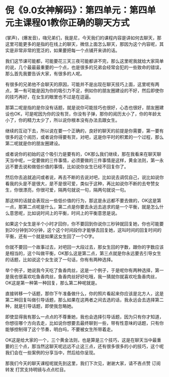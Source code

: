 # 倪《9.0女神解码》：第四单元：第四单元主课程01教你正确的聊天方式

(掌声)，(爆发音)，嗨兄弟们，我是尼，今天我们的课程内容是讲如何去聊天，那这里可能更多的是指的在线上的聊天，微信上面怎么聊天，那因为这个内容呢，其实是非常非常的宽泛的，如果要把每一个点铺开来讲的话。

我们这节课可能都，可能要花三天三夜可能都讲不完，那么这里呢我就给大家简单的说，几个最最最重要的一个点，也是很多的兄弟会经常会犯的一些致命的错误，那么首先我要告诉大家，有很多的人呢。

有很多的兄弟他不会聊天的原因，可能并不是出现在聊天技巧上面，这里呢有两点，第一有可能是因为你的吸引力不足，例如你的朋友圈建设的不好，然后即使你的技巧再好，在女生的眼里也不过是在逗逼。

那第二呢是指的是你没有话题，就是说你可能技巧也很好，心态也很好，朋友圈建设也OK，可是呢因为你的没有货，你没有子弹，那你的阅历太小了，你的年龄太小了，你的精力太少了，所以说你根本没有办法去跟女生。

继续的互动下去，所以说在要一个正确的，良好的聊天的前提是你需要，第一要有很多的这个阅历，或者说你得要有货，对吧，这是你平时的积累的一个过程，那么第二呢就是你的朋友圈建设。

或者说你的初始的这个吸引力是要有的，OK那么我们继续，那在我看来在聊天聊天当中呢，一定要做的三件事情，必须要做的三件事情是这样，黄金法则，第一永远不要去说和做低价值的事情，比如说你女生已经不回复你了。

然后你去追就追问或者说，再去不断的去说对吧，比如说去调侃自己，说比如说你看我的头是不是很大，是不是很可爱，类似于这种，再比如说你不断的去夸赞女生，你很漂亮，你很可爱，隔两句就说一句，隔两句就说一句。

那这样的话就会表现出一些低价值的行为，那这是永远都不要去做的，OK这是第一点，那第二点呢是什么，第二点是你要去永远去追求的是一个平衡，就是怎么什么意思呢，比如说时间上的平衡，时间上的平衡意思是说。

如果这个女生是半个小时才回你，你不要回到你说你三秒钟就回复她，你也可能要到20分钟到30分钟，这个这个时间段你才能够去回复她，这叫时间的回复时间的平衡，还有一个就是如果这女生回了一个O字。

你就不要回一个故事过去，对吧回一大段过去，那女生回的字数，跟你的字数应该是相当的，这个叫做平衡，OK那么这是第二点，第三点就是你永远要去引导女生的话题，比如说这个女生说了一句话，你有有两种选择。

举个例子，她说我今天吃了鱼香肉丝，这是一个例子，于是呢你有两种选择，第一是我也很喜欢吃鱼香肉丝，鱼香肉丝好好吃哦，我一猜就你就喜欢吃鱼香肉丝，OK这是第一种第一种回复，那么第二种呢就是。

直接转移一个话题，那你下午准备做什么，你的照片看起来你应该是北方人，这是第二种回复叫做引导话题，那么如果在这两者之间去选的话，我永远会去选择第二种，就是引导话题，即使我忽略她。

即使显得我有那么一点点的不尊重她，我也会选择引导话题，因为只有你才知道，你想往哪个方向去走，比如说你想要去最终聊到一些，带有性意味的话题，只有你能够控制得了这个节奏，明白吗，不要被女生所带着走。

OK这是给大家的一个，三个黄金法则，也是算是三个技巧，这是在聊天当中最重要的三个点，那当然这聊天呢远远不止这三点，还有很多很多的小的技巧，这个呢我们会在一些案例的分享当中，然后给你呈现。

那我们今天的聊天课程呢就先到这里，我们下次见，谢谢大家，请不吝点赞 订阅 转发 打赏支持明镜与点点栏目。


